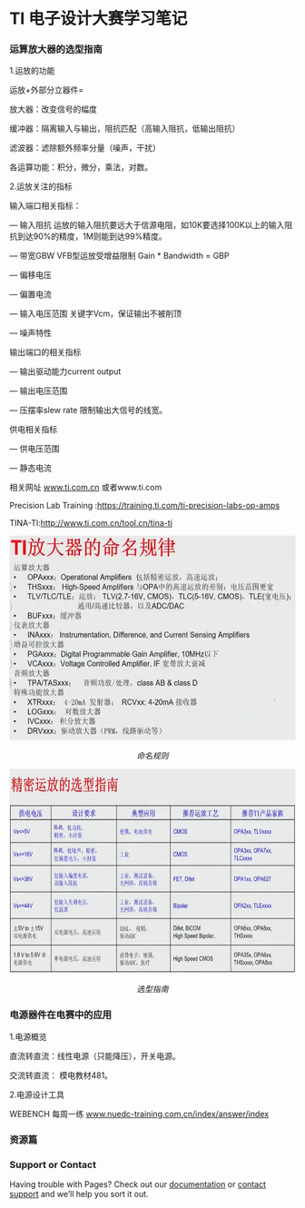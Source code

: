 # TI 电子设计大赛学习笔记

### 运算放大器的选型指南
1.运放的功能 

运放+外部分立器件= 

放大器：改变信号的幅度 

缓冲器：隔离输入与输出，阻抗匹配（高输入阻抗，低输出阻抗） 

滤波器：滤除额外频率分量（噪声，干扰） 

各运算功能：积分，微分，乘法，对数。 

2.运放关注的指标

输入端口相关指标：

— 输入阻抗 运放的输入阻抗要远大于信源电阻，如10K要选择100K以上的输入阻抗到达90%的精度，1M则能到达99%精度。

— 带宽GBW  VFB型运放受增益限制  Gain * Bandwidth = GBP 

— 偏移电压  

— 偏置电流  

— 输入电压范围 关键字Vcm，保证输出不被削顶 

— 噪声特性 

输出端口的相关指标 

— 输出驱动能力current output

— 输出电压范围 

— 压摆率slew rate  限制输出大信号的线宽。

供电相关指标

— 供电压范围

— 静态电流

相关网址 www.ti.com.cn 或者www.ti.com 

Precision Lab Training :https://training.ti.com/ti-precision-labs-op-amps

TINA-TI:http://www.ti.com.cn/tool.cn/tina-ti 
 
 <p align="center"> 
 <img src="https://github.com/x615/x615.github.io/blob/%E5%9B%BE%E7%89%87/%E5%91%BD%E5%90%8D%E8%A7%84%E5%88%99.png" width="600" height="360"/> 
  <p align="center">  
    <em>命名规则</em> 
    </p>
     </p> 
    
<p align="center"> 
<img src="https://github.com/x615/x615.github.io/blob/%E5%9B%BE%E7%89%87/%E9%80%89%E5%9E%8B%E6%8C%87%E5%8D%97.png" width="600" height="360"/> 
  <p align="center">  
    <em>选型指南</em> 
    </p>
     </p> 
     


### 电源器件在电赛中的应用 

1.电源概览  

直流转直流：线性电源（只能降压），开关电源。 

交流转直流： 模电教材481。 

2.电源设计工具 

WEBENCH 每周一练 www.nuedc-training.com.cn/index/answer/index
  
### 资源篇 
















### Support or Contact

Having trouble with Pages? Check out our [documentation](https://help.github.com/categories/github-pages-basics/) or [contact support](https://github.com/contact) and we’ll help you sort it out.
